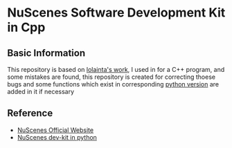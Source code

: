 # NuScenes Software Development Kit in Cpp

## Basic Information

This repository is based on [lolainta's work](https://github.com/lolainta/nuscenes-devkit-cpp), I used in for a C++ program, and some mistakes are found, this repository is created for correcting thoese bugs and some functions which exist in corresponding [python version](https://github.com/nutonomy/nuscenes-devkit) are added in it if necessary

## Reference
- [NuScenes Official Website](https://www.nuscenes.org)
- [NuScenes dev-kit in python](https://github.com/nutonomy/nuscenes-devkit)
